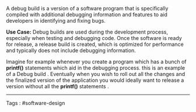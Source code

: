 A debug build is a version of a software program that is specifically compiled with additional debugging information and features to aid developers in identifying and fixing bugs.


**Use Case:** Debug builds are used during the development process, especially when testing and debugging code. Once the software is ready for release, a release build is created, which is optimized for performance and typically does not include debugging information.

Imagine for example whenever you create a program which has a bunch of **printf()** statements which aid in the debugging process. this is an example of a Debug build . Eventually when you wish to roll out all the changes and the finalized version of the application you would ideally want to release a version without all the **printf()** statements  . 
___

Tags : #software-design